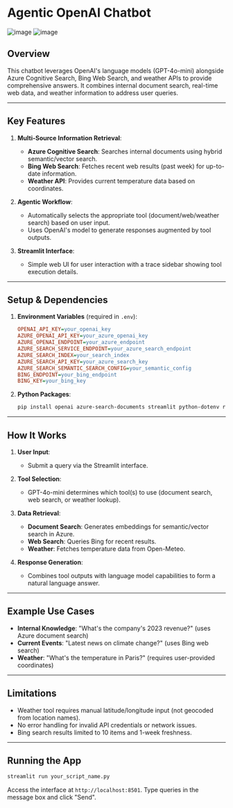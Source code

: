 # Agentic OpenAI Chatbot
![image](https://github.com/user-attachments/assets/0179aa41-94d6-4475-b813-44275c7491e8)
![image](https://github.com/user-attachments/assets/4c6a8859-64f9-4991-9654-5881c024ae7c)
## Overview
This chatbot leverages OpenAI's language models (GPT-4o-mini) alongside Azure Cognitive Search, Bing Web Search, and weather APIs to provide comprehensive answers. It combines internal document search, real-time web data, and weather information to address user queries.

---

## Key Features
1. **Multi-Source Information Retrieval**:
   - **Azure Cognitive Search**: Searches internal documents using hybrid semantic/vector search.
   - **Bing Web Search**: Fetches recent web results (past week) for up-to-date information.
   - **Weather API**: Provides current temperature data based on coordinates.

2. **Agentic Workflow**:
   - Automatically selects the appropriate tool (document/web/weather search) based on user input.
   - Uses OpenAI's model to generate responses augmented by tool outputs.

3. **Streamlit Interface**:
   - Simple web UI for user interaction with a trace sidebar showing tool execution details.

---

## Setup & Dependencies
1. **Environment Variables** (required in `.env`):
   ```ini
   OPENAI_API_KEY=your_openai_key
   AZURE_OPENAI_API_KEY=your_azure_openai_key
   AZURE_OPENAI_ENDPOINT=your_azure_endpoint
   AZURE_SEARCH_SERVICE_ENDPOINT=your_azure_search_endpoint
   AZURE_SEARCH_INDEX=your_search_index
   AZURE_SEARCH_API_KEY=your_azure_search_key
   AZURE_SEARCH_SEMANTIC_SEARCH_CONFIG=your_semantic_config
   BING_ENDPOINT=your_bing_endpoint
   BING_KEY=your_bing_key
   ```

2. **Python Packages**:
   ```bash
   pip install openai azure-search-documents streamlit python-dotenv requests
   ```

---

## How It Works
1. **User Input**:
   - Submit a query via the Streamlit interface.

2. **Tool Selection**:
   - GPT-4o-mini determines which tool(s) to use (document search, web search, or weather lookup).

3. **Data Retrieval**:
   - **Document Search**: Generates embeddings for semantic/vector search in Azure.
   - **Web Search**: Queries Bing for recent results.
   - **Weather**: Fetches temperature data from Open-Meteo.

4. **Response Generation**:
   - Combines tool outputs with language model capabilities to form a natural language answer.

---

## Example Use Cases
- **Internal Knowledge**: "What's the company's 2023 revenue?" (uses Azure document search)
- **Current Events**: "Latest news on climate change?" (uses Bing web search)
- **Weather**: "What's the temperature in Paris?" (requires user-provided coordinates)

---

## Limitations
- Weather tool requires manual latitude/longitude input (not geocoded from location names).
- No error handling for invalid API credentials or network issues.
- Bing search results limited to 10 items and 1-week freshness.

---

## Running the App
```bash
streamlit run your_script_name.py
```

Access the interface at `http://localhost:8501`. Type queries in the message box and click "Send".
